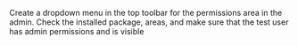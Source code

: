 Create a dropdown menu in the top toolbar for the permissions area in the admin. Check the installed package, areas, and make sure that the test user has admin permissions and is visible